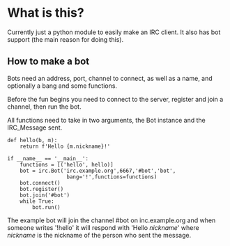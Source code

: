 # What is this?

Currently just a python module to easily make an IRC client.
It also has bot support (the main reason for doing this).

## How to make a bot

Bots need an address, port, channel to connect, as well as a name, and optionally a bang and some functions.

Before the fun begins you need to connect to the server, register and join a channel, then run the bot.

All functions need to take in two arguments, the Bot instance and the IRC\_Message sent.

```
def hello(b, m):
    return f'Hello {m.nickname}!'

if __name__ == '__main__':
    functions = [('hello', hello)]
    bot = irc.Bot('irc.example.org',6667,'#bot','bot',
                   bang='!',functions=functions)
    bot.connect()
    bot.register()
    bot.join('#bot')
    while True:
        bot.run()
```

The example bot will join the channel #bot on inc.example.org and when someone writes '!hello' it will respond with 'Hello *nickname*' where *nickname* is the nickname of the person who sent the message.
